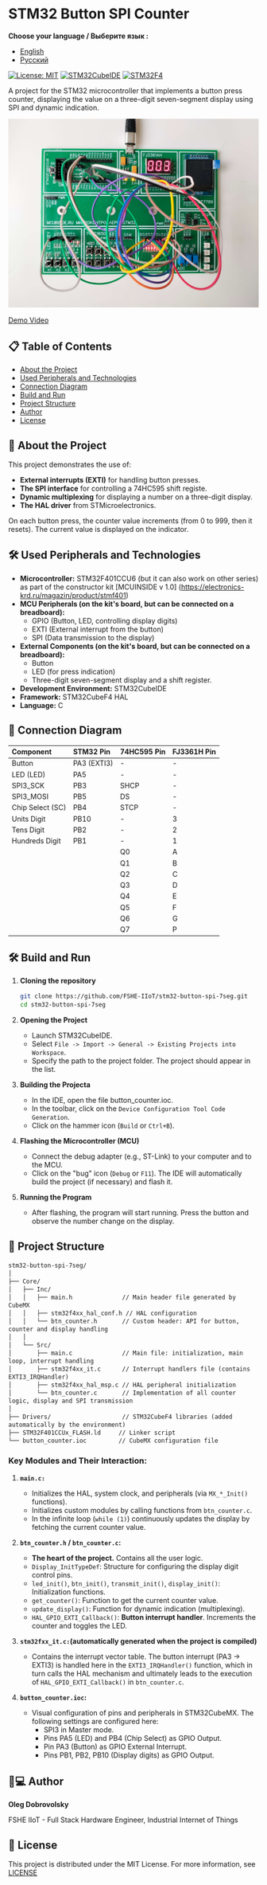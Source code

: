 # STM32 Button SPI Counter

**Choose your language / Выберите язык :**

*   [English](README.md)
*   [Русский](README.ru.md)

[![License: MIT](https://img.shields.io/badge/License-MIT-yellow.svg)](https://opensource.org/licenses/MIT)
[![STM32CubeIDE](https://img.shields.io/badge/IDE-STM32CubeIDE-%230052b1.svg?logo=stmicroelectronics)](https://www.st.com/en/development-tools/stm32cubeide.html)
[![STM32F4](https://img.shields.io/badge/MCU-STM32F4-%23032671.svg?logo=stmicroelectronics)](https://www.st.com/en/microcontrollers-microprocessors/stm32f4-series.html)

A project for the STM32 microcontroller that implements a button press counter, displaying the value on a three-digit seven-segment display using SPI and dynamic indication.

![Button Press Counter](Docs/btn_counter.jpg)

[Demo Video](Docs/btn_counter.mp4)

## 📋 Table of Contents

- [About the Project](#about-the-project)
- [Used Peripherals and Technologies](#used-peripherals-and-technologies)
- [Connection Diagram](#connection-diagram)
- [Build and Run](#build-and-run)
- [Project Structure](#project-structure)
- [Author](#author)
- [License](#license)

## 🚀 About the Project

This project demonstrates the use of:
*   **External interrupts (EXTI)** for handling button presses.
*   **The SPI interface** for controlling a 74HC595 shift registe.
*   **Dynamic multiplexing** for displaying a number on a three-digit display.
*   **The HAL driver** from STMicroelectronics.

On each button press, the counter value increments (from 0 to 999, then it resets). The current value is displayed on the indicator.

## 🛠 Used Peripherals and Technologies

*   **Microcontroller:** STM32F401CCU6 (but it can also work on other series) as part of the constructor kit [MCUINSIDE v 1.0] (https://electronics-krd.ru/magazin/product/stmf401)
*   **MCU Peripherals (on the kit's board, but can be connected on a breadboard):**
    *   GPIO (Button, LED, controlling display digits)
    *   EXTI (External interrupt from the button)
    *   SPI (Data transmission to the display)
*   **External Components (on the kit's board, but can be connected on a breadboard):**
    *   Button
    *   LED (for press indication)
    *   Three-digit seven-segment display and a shift register.
*   **Development Environment:** STM32CubeIDE
*   **Framework:** STM32CubeF4 HAL
*   **Language:** C

## 🔌 Connection Diagram

| Component | STM32 Pin |74HC595 Pin | FJ3361H Pin |
| :--- | :--- | :--- | :--- |
| Button | PA3 (EXTI3) | - | - |
| LED (LED) | PA5 | - | - |
| SPI3_SCK | PB3 | SHCP | - |
| SPI3_MOSI | PB5 | DS | - |
| Chip Select (SC) | PB4 | STCP | - |
| Units Digit | PB10 | - | 3 |
| Tens Digit | PB2 | - | 2 |
| Hundreds Digit | PB1 | - | 1 |
| | | Q0 | A |
| | | Q1 | B |
| | | Q2 | C |
| | | Q3 | D |
| | | Q4 | E |
| | | Q5 | F |
| | | Q6 | G |
| | | Q7 | P |

## 🛠 Build and Run

1.  **Cloning the repository**
    ```bash
    git clone https://github.com/FSHE-IIoT/stm32-button-spi-7seg.git
    cd stm32-button-spi-7seg
    ```

2.  **Opening the Project**
    *   Launch STM32CubeIDE.
    *   Select `File -> Import -> General -> Existing Projects into Workspace`.
    *   Specify the path to the project folder. The project should appear in the list.

3.  **Building the Projectа**
    *   In the IDE, open the file button_counter.ioc.
    *   In the toolbar, click on the `Device Configuration Tool Code Generation`.
    *   Click on the hammer icon (`Build` or `Ctrl+B`).

4.  **Flashing the Microcontroller (MCU)**
    *   Connect the debug adapter (e.g., ST-Link) to your computer and to the MCU.
    *   Click on the "bug" icon (`Debug` or `F11`). The IDE will automatically build the project (if necessary) and flash it.

5.  **Running the Program**
    *   After flashing, the program will start running. Press the button and observe the number change on the display.

## 📁 Project Structure
    
    stm32-button-spi-7seg/
    │
    ├── Core/
    │   ├── Inc/
    │   │   ├── main.h              // Main header file generated by CubeMX
    │   │   ├── stm32f4xx_hal_conf.h // HAL configuration
    │   │   └── btn_counter.h       // Custom header: API for button, counter and display handling
    │   │
    │   └── Src/
    │       ├── main.c              // Main file: initialization, main loop, interrupt handling
    │       ├── stm32f4xx_it.c      // Interrupt handlers file (contains EXTI3_IRQHandler)
    │       ├── stm32f4xx_hal_msp.c // HAL peripheral initialization
    │       └── btn_counter.c       // Implementation of all counter logic, display and SPI transmission
    │
    ├── Drivers/                    // STM32CubeF4 libraries (added automatically by the environment)
    ├── STM32F401CCUx_FLASH.ld     // Linker script
    └── button_counter.ioc         // CubeMX configuration file
    
### Key Modules and Their Interaction:

1.  **`main.c:`**

    *   Initializes the HAL, system clock, and peripherals (via `MX_*_Init()` functions).
    *   Initializes custom modules by calling functions from  `btn_counter.c`.
    *   In the infinite loop (`while (1)`) continuously updates the display by fetching the current counter value.

2.  **`btn_counter.h` / `btn_counter.c`:**

    *   **The heart of the project.** Contains all the user logic.
    *   `Display_InitTypeDef`: Structure for configuring the display digit control pins.
    *   `led_init()`, `btn_init()`, `transmit_init()`, `display_init()`: Initialization functions.
    *   `get_counter()`: Function to get the current counter value.
    *   `update_display()`: Function for dynamic indication (multiplexing).
    *   `HAL_GPIO_EXTI_Callback()`: **Button interrupt handler**. Increments the counter and toggles the LED.

3.  **`stm32fxx_it.c:`(automatically generated when the project is compiled)**

    *   Contains the interrupt vector table. The button interrupt (PA3 -> EXTI3) is handled here in the `EXTI3_IRQHandler()` function, which in turn calls the HAL mechanism and ultimately leads to the execution of  `HAL_GPIO_EXTI_Callback()` in `btn_counter.c`.

4.  **`button_counter.ioc`:**

    *   Visual configuration of pins and peripherals in STM32CubeMX. The following settings are configured here:
        *   SPI3 in Master mode.
        *   Pins PA5 (LED) and PB4 (Chip Select) as GPIO Output.
        *   Pin PA3 (Button) as GPIO External Interrupt.
        *   Pins PB1, PB2, PB10 (Display digits) as GPIO Output.

## 👨💻 Author

**Oleg Dobrovolsky**

FSHE IIoT - Full Stack Hardware Engineer, Industrial Internet of Things

## 📄 License

This project is distributed under the MIT License. For more information, see [LICENSE](https://opensource.org/licenses/MIT)
